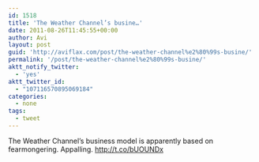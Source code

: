 ```yaml
---
id: 1518
title: 'The Weather Channel’s busine…'
date: 2011-08-26T11:45:55+00:00
author: Avi
layout: post
guid: 'http://aviflax.com/post/the-weather-channel%e2%80%99s-busine/'
permalink: '/post/the-weather-channel%e2%80%99s-busine/'
aktt_notify_twitter:
  - 'yes'
aktt_twitter_id:
  - "107116570895069184"
categories:
  - none
tags:
  - tweet
---
```

The Weather Channel’s business model is apparently based on fearmongering. Appalling. <a href="http://t.co/bUOUNDx" rel="nofollow">http://t.co/bUOUNDx</a>